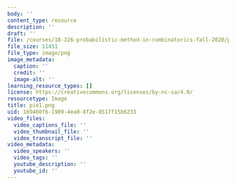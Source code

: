 ```yaml
---
body: ''
content_type: resource
description: ''
draft: ''
file: /courses/18-226-probabilistic-method-in-combinatorics-fall-2020/pie1.png
file_size: 11451
file_type: image/png
image_metadata:
  caption: ''
  credit: ''
  image-alt: ''
learning_resource_types: []
license: https://creativecommons.org/licenses/by-nc-sa/4.0/
resourcetype: Image
title: pie1.png
uid: 169460f6-1989-4ea0-8f2e-8517f15b6233
video_files:
  video_captions_file: ''
  video_thumbnail_file: ''
  video_transcript_file: ''
video_metadata:
  video_speakers: ''
  video_tags: ''
  youtube_description: ''
  youtube_id: ''
---
```

